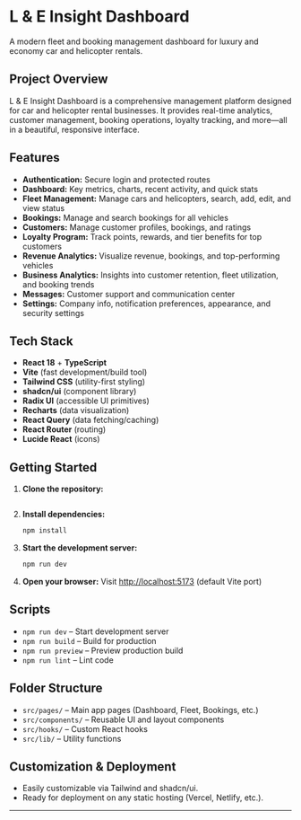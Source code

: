 # L & E Insight Dashboard

A modern fleet and booking management dashboard for luxury and economy car and helicopter rentals.

## Project Overview

L & E Insight Dashboard is a comprehensive management platform designed for car and helicopter rental businesses. It provides real-time analytics, customer management, booking operations, loyalty tracking, and more—all in a beautiful, responsive interface.

## Features

- **Authentication:** Secure login and protected routes
- **Dashboard:** Key metrics, charts, recent activity, and quick stats
- **Fleet Management:** Manage cars and helicopters, search, add, edit, and view status
- **Bookings:** Manage and search bookings for all vehicles
- **Customers:** Manage customer profiles, bookings, and ratings
- **Loyalty Program:** Track points, rewards, and tier benefits for top customers
- **Revenue Analytics:** Visualize revenue, bookings, and top-performing vehicles
- **Business Analytics:** Insights into customer retention, fleet utilization, and booking trends
- **Messages:** Customer support and communication center
- **Settings:** Company info, notification preferences, appearance, and security settings

## Tech Stack

- **React 18** + **TypeScript**
- **Vite** (fast development/build tool)
- **Tailwind CSS** (utility-first styling)
- **shadcn/ui** (component library)
- **Radix UI** (accessible UI primitives)
- **Recharts** (data visualization)
- **React Query** (data fetching/caching)
- **React Router** (routing)
- **Lucide React** (icons)

## Getting Started

1. **Clone the repository:**
   ```copy link above
   ```
2. **Install dependencies:**
   ```sh
   npm install
   ```
3. **Start the development server:**
   ```sh
   npm run dev
   ```
4. **Open your browser:**
   Visit [http://localhost:5173](http://localhost:5173) (default Vite port)

## Scripts

- `npm run dev` – Start development server
- `npm run build` – Build for production
- `npm run preview` – Preview production build
- `npm run lint` – Lint code

## Folder Structure

- `src/pages/` – Main app pages (Dashboard, Fleet, Bookings, etc.)
- `src/components/` – Reusable UI and layout components
- `src/hooks/` – Custom React hooks
- `src/lib/` – Utility functions

## Customization & Deployment

- Easily customizable via Tailwind and shadcn/ui.
- Ready for deployment on any static hosting (Vercel, Netlify, etc.).

---
